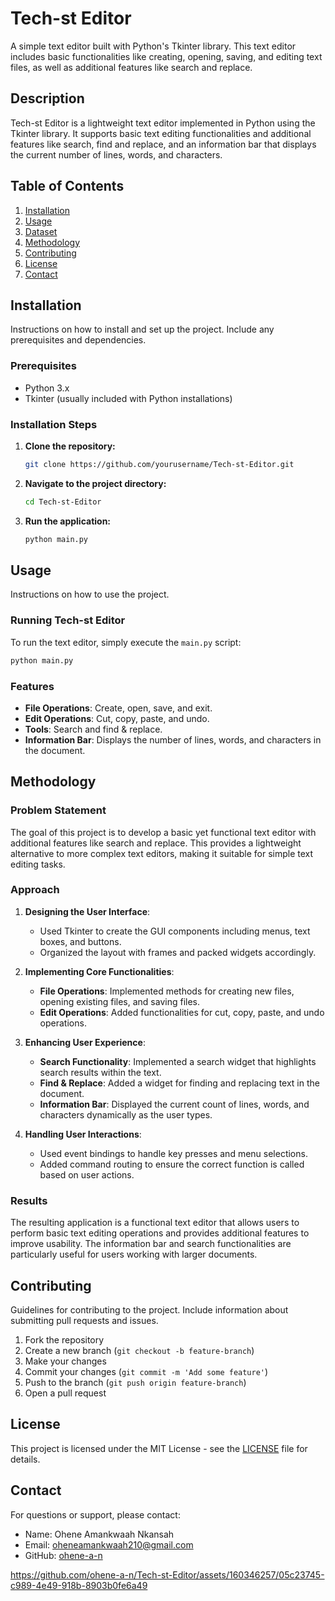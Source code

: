 # Tech-st Editor

A simple text editor built with Python's Tkinter library. This text editor includes basic functionalities like creating, opening, saving, and editing text files, as well as additional features like search and replace.

## Description

Tech-st Editor is a lightweight text editor implemented in Python using the Tkinter library. It supports basic text editing functionalities and additional features like search, find and replace, and an information bar that displays the current number of lines, words, and characters.

## Table of Contents

1. [Installation](#installation)
2. [Usage](#usage)
3. [Dataset](#dataset)
4. [Methodology](#methodology)
5. [Contributing](#contributing)
6. [License](#license)
7. [Contact](#contact)

## Installation

Instructions on how to install and set up the project. Include any prerequisites and dependencies.

### Prerequisites

- Python 3.x
- Tkinter (usually included with Python installations)

### Installation Steps

1. **Clone the repository:**
   ```bash
   git clone https://github.com/yourusername/Tech-st-Editor.git
   ```

2. **Navigate to the project directory:**
   ```bash
   cd Tech-st-Editor
   ```

3. **Run the application:**
   ```bash
   python main.py
   ```

## Usage

Instructions on how to use the project.

### Running Tech-st Editor

To run the text editor, simply execute the `main.py` script:

```bash
python main.py
```

### Features

- **File Operations**: Create, open, save, and exit.
- **Edit Operations**: Cut, copy, paste, and undo.
- **Tools**: Search and find & replace.
- **Information Bar**: Displays the number of lines, words, and characters in the document.

## Methodology

### Problem Statement

The goal of this project is to develop a basic yet functional text editor with additional features like search and replace. This provides a lightweight alternative to more complex text editors, making it suitable for simple text editing tasks.

### Approach

1. **Designing the User Interface**:
   - Used Tkinter to create the GUI components including menus, text boxes, and buttons.
   - Organized the layout with frames and packed widgets accordingly.

2. **Implementing Core Functionalities**:
   - **File Operations**: Implemented methods for creating new files, opening existing files, and saving files.
   - **Edit Operations**: Added functionalities for cut, copy, paste, and undo operations.

3. **Enhancing User Experience**:
   - **Search Functionality**: Implemented a search widget that highlights search results within the text.
   - **Find & Replace**: Added a widget for finding and replacing text in the document.
   - **Information Bar**: Displayed the current count of lines, words, and characters dynamically as the user types.

4. **Handling User Interactions**:
   - Used event bindings to handle key presses and menu selections.
   - Added command routing to ensure the correct function is called based on user actions.

### Results

The resulting application is a functional text editor that allows users to perform basic text editing operations and provides additional features to improve usability. The information bar and search functionalities are particularly useful for users working with larger documents.

## Contributing

Guidelines for contributing to the project. Include information about submitting pull requests and issues.

1. Fork the repository
2. Create a new branch (`git checkout -b feature-branch`)
3. Make your changes
4. Commit your changes (`git commit -m 'Add some feature'`)
5. Push to the branch (`git push origin feature-branch`)
6. Open a pull request

## License

This project is licensed under the MIT License - see the [LICENSE](LICENSE) file for details.

## Contact

For questions or support, please contact:

- Name: Ohene Amankwaah Nkansah
- Email: oheneamankwaah210@gmail.com
- GitHub: [ohene-a-n](https://github.com/ohene-a-n)
  
https://github.com/ohene-a-n/Tech-st-Editor/assets/160346257/05c23745-c989-4e49-918b-8903b0fe6a49


